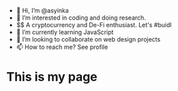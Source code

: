 - 👋 Hi, I’m @asyinka
- 👀 I’m interested in coding and doing research. 
- $$ A cryptocurrency and De-Fi enthusiast. Let's #buidl
- 🌱 I’m currently learning JavaScript
- 💞️ I’m looking to collaborate on web design projects
- 📫 How to reach me? See profile 

# This is my page
<!---
asyinka/asyinka is a ✨ special ✨ repository because its `README.md` (this file) appears on your GitHub profile.
You can click the Preview link to take a look at your changes.
--->
